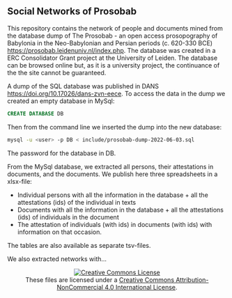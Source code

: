 ## Social Networks of Prosobab

This repository contains the network of people and documents mined from the database dump of The Prosobab - an open access prosopography of Babylonia in the Neo-Babylonian and Persian periods (c. 620-330 BCE) https://prosobab.leidenuniv.nl/index.php. The database was created in a ERC Consolidator Grant project at the University of Leiden. The database can be browsed online but, as it is a university project, the continuance of the the site cannot be guaranteed. 

A dump of the SQL database was published in DANS  https://doi.org/10.17026/dans-zvn-eece. To access the data in the dump we created an empty database in MySql:

```sql
CREATE DATABASE DB
```
Then from the command line we inserted the dump into the new database:
```Bash
mysql -u <user> -p DB < include/prosobab-dump-2022-06-03.sql
```
The password for the database in DB.

From the MySql database, we extracted all persons, their attestations in documents, and the documents. We publish here three spreadsheets in a xlsx-file:
- Individual persons with all the information in the database + all the attestations (ids) of the individual in texts
- Documents with all the information in the database + all the attestations (ids) of individuals in the document
- The attestation of individuals (with ids) in documents (with ids) with information on that occasion.

The tables are also available as separate tsv-files.

We also extracted networks with...

<p align="center">
<a rel="license" href="http://creativecommons.org/licenses/by-nc/4.0/"><img alt="Creative Commons License" style="border-width:0" src="https://i.creativecommons.org/l/by-nc/4.0/88x31.png" /></a><br />These files are licensed under a <a rel="license" href="http://creativecommons.org/licenses/by-nc/4.0/">Creative Commons Attribution-NonCommercial 4.0 International License</a>.</p>
